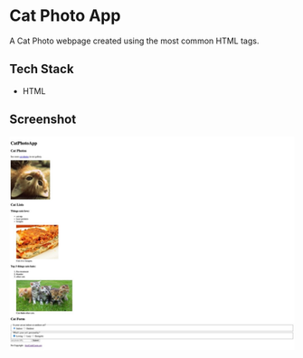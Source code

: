 # Cat Photo App

A Cat Photo webpage created using the most common HTML tags.

## Tech Stack

- HTML 


## Screenshot
![Cat Photo App Screenshot](../assets/images/screenshots/cat-photo.jpeg)